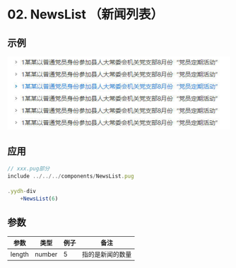 # 02. NewsList （新闻列表）
## 示例
![示例](../images/list.jpg) 

## 应用
```javascript
// xxx.pug部分
include ../../../components/NewsList.pug

.yydh-div
    +NewsList(6)
```

## 参数
| 参数 | 类型 | 例子 |备注 |
|-----|-----|------|------|
| length | number   | 5 | 指的是新闻的数量 |